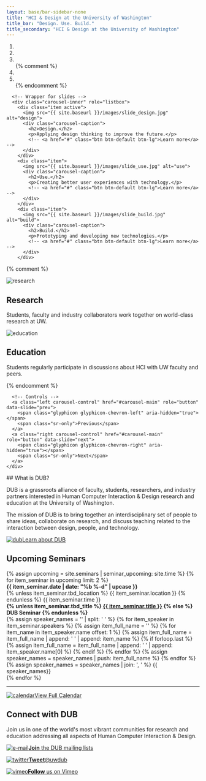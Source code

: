 ```yaml
---
layout: base/bar-sidebar-none
title: "HCI & Design at the University of Washington"
title_bar: "Design. Use. Build."
title_secondary: "HCI & Design at the University of Washington"
---
```


<!-- Carousel -->
<div class="row" id="carousel">
  <div class="col-md-12">
    <div id="carousel-main" class="carousel slide" data-ride="carousel">
      <!-- Indicators -->
      <ol class="carousel-indicators">
        <li data-target="#carousel-example-generic" data-slide-to="0" class="active"></li>
        <li data-target="#carousel-example-generic" data-slide-to="1"></li>
        <li data-target="#carousel-example-generic" data-slide-to="2"></li>
{% comment %}        
        <li data-target="#carousel-example-generic" data-slide-to="3"></li>
        <li data-target="#carousel-example-generic" data-slide-to="4"></li>
{% endcomment %}        
      </ol>

      <!-- Wrapper for slides -->
      <div class="carousel-inner" role="listbox">
        <div class="item active">
          <img src="{{ site.baseurl }}/images/slide_design.jpg" alt="design">
          <div class="carousel-caption">
            <h2>Design.</h2>
            <p>Applying design thinking to improve the future.</p>
            <!-- <a href="#" class="btn btn-default btn-lg">Learn more</a> -->
          </div>
        </div>
        <div class="item">
          <img src="{{ site.baseurl }}/images/slide_use.jpg" alt="use">
          <div class="carousel-caption">
            <h2>Use.</h2>
            <p>Creating better user experiences with technology.</p>
            <!-- <a href="#" class="btn btn-default btn-lg">Learn more</a> -->
          </div>
        </div>
        <div class="item">
          <img src="{{ site.baseurl }}/images/slide_build.jpg" alt="build">
          <div class="carousel-caption">
            <h2>Build.</h2>
            <p>Prototyping and developing new technologies.</p>
            <!-- <a href="#" class="btn btn-default btn-lg">Learn more</a> -->
          </div>
        </div>
{% comment %}        
        <div class="item">
          <img src="{{ site.baseurl }}/images/slide_research.jpg" alt="research">
          <div class="carousel-caption">
            <h2>Research</h2>
            <p>Students, faculty and industry collaborators work together on world-class research at UW.</p>
            <!-- <a href="#" class="btn btn-default btn-lg">Learn more</a> -->
          </div>
        </div>
        <div class="item">
          <img src="{{ site.baseurl }}/images/slide_education.jpg" alt="education">
          <div class="carousel-caption">
            <h2>Education</h2>
            <p>Students regularly participate in discussions about HCI with UW faculty and peers.</p>
            <!-- <a href="#" class="btn btn-default btn-lg">Learn more</a> -->
          </div>
        </div>
{% endcomment %}        
      </div>

      <!-- Controls -->
      <a class="left carousel-control" href="#carousel-main" role="button" data-slide="prev">
        <span class="glyphicon glyphicon-chevron-left" aria-hidden="true"></span>
        <span class="sr-only">Previous</span>
      </a>
      <a class="right carousel-control" href="#carousel-main" role="button" data-slide="next">
        <span class="glyphicon glyphicon-chevron-right" aria-hidden="true"></span>
        <span class="sr-only">Next</span>
      </a>
    </div>
  </div>
</div>
<!-- Carousel End -->

<!-- Footer -->
<div class="row" id="footer">
  <div class="col-md-4 footer-panel">
    <section class="footer-content">
      <div markdown="block">
## What is DUB?

DUB is a grassroots alliance of faculty, students, researchers, and industry partners
interested in Human Computer Interaction & Design research and education at the University of Washington.

The mission of DUB is to bring together an interdisciplinary set of people to share ideas,
collaborate on research, and discuss teaching related to the interaction between
design, people, and technology.
</div>
      <div class="row icon-bottom">
        <div class="col-xs-12">
          <a href="{{ site.baseurl }}/aboutdub.html">
            <p><img src="{{ site.baseurl }}/images/dub_icon.png" class="connecticon" alt="dub">Learn about DUB</p>
          </a>
        </div>
      </div>
    </section>
  </div>
  <div class="col-md-4 footer-panel">
    <section class="footer-content">
      <h2>Upcoming Seminars</h2>
      <div>
        {% assign upcoming = site.seminars | seminar_upcoming: site.time %}
        {% for item_seminar in upcoming limit: 2 %}
          <div class="row upcomingseminar">
            <div class="col-xs-4">
              <strong>{{ item_seminar.date | date: "%b %-d" | upcase }}</strong>
            </div>
            <div class="col-xs-8 text-right">
              {% unless item_seminar.tbd_location %}
                {{ item_seminar.location }}
              {% endunless %}
              {{ item_seminar.time }}
            </div>
            <div class="col-xs-12">
              <strong>
              {% unless item_seminar.tbd_title %}
                <a href="{{ site.baseurl }}{{ item_seminar.url }}">{{ item_seminar.title }}</a>
              {% else %}
                DUB Seminar
              {% endunless %}
              </strong>
            </div>
            <div class="col-xs-12">
              {% assign speaker_names = '' | split: ' ' %}
              {% for item_speaker in item_seminar.speakers %}
                {% assign item_full_name = '' %}
                {% for item_name in item_speaker.name offset: 1 %}
                  {% assign item_full_name = item_full_name | append: ' ' | append: item_name %}
                  {% if forloop.last %}
                    {% assign item_full_name = item_full_name | append: ' ' | append: item_speaker.name[0] %}
                  {% endif %}
                {% endfor %}
                {% assign speaker_names = speaker_names | push: item_full_name %}
              {% endfor %}
              {% assign speaker_names = speaker_names | join: ', ' %}
              {{ speaker_names}}
            </div>
          </div>
        {% endfor %}
      </div>
      <div class="row icon-bottom">
        <div class="col-xs-12">
          <div>
            <div class="col-md-12">
              <hr></hr>
            </div>
            <a href="{{ site.baseurl }}/calendar.html">
              <p><img src="{{ site.baseurl }}/images/calendar_icon.png" class="connecticon" alt="calendar">View Full Calendar</p>
            </a>
          </div>
        </div>
      </div>
    </section>
  </div>
  <div class="col-md-4 footer-panel">
    <section class="footer-content">
      <h2>Connect with DUB</h2>
        <p class="connect-text">Join us in one of the world's most vibrant communities for research and education addressing all aspects of Human Computer Interaction & Design.</p>
      <div class="row connect-link">
        <div class="col-xs-12 connect-link-item">
          <a href="{{ site.baseurl }}/gettinginvolved.html#tab_mailing_lists">
            <p><img src="{{ site.baseurl }}/images/connect_email.png" class="connecticon" alt="e-mail"><strong>Join</strong> the DUB mailing lists</p>
          </a>
          <a href="http://twitter.com/#!/uwdub">
            <p><img src="{{ site.baseurl }}/images/connect_twitter.png" class="connecticon" alt="twitter"><strong>Tweet</strong>@uwdub</p>
          </a>
          <a href="http://vimeo.com/designusebuild">
            <p><img src="{{ site.baseurl }}/images/connect_vimeo.png" class="connecticon" alt="vimeo"><strong>Follow</strong> us on Vimeo</p>
          </a>
        </div>
      </div>
    </section>
  </div>
</div>
<!-- Footer End -->
